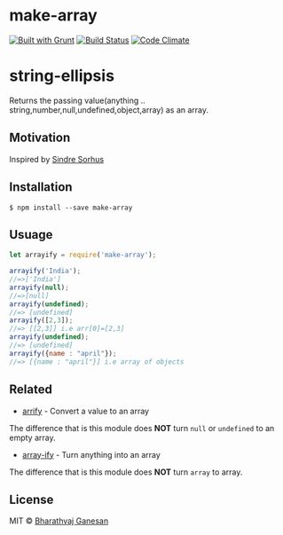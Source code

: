 # make-array  
[![Built with Grunt](https://cdn.gruntjs.com/builtwith.svg)](https://gruntjs.com/)
[![Build Status](https://travis-ci.org/bharathvaj1995/array-random-shuffle.svg?branch=master)](https://travis-ci.org/bharathvaj1995/make-array) 
[![Code Climate](https://codeclimate.com/github/codeclimate/codeclimate/badges/gpa.svg)](https://codeclimate.com/github/codeclimate/codeclimate)
 
# string-ellipsis     

Returns the passing value(anything .. string,number,null,undefined,object,array) as an array.

## Motivation

Inspired by [Sindre Sorhus](https://sindresorhus.com)

## Installation
```
$ npm install --save make-array
```
## Usuage
```javascript
let arrayify = require('make-array');

arrayify('India');
//=>['India']
arrayify(null);
//=>[null]
arrayify(undefined);
//=> [undefined]
arrayify([2,3]);
//=> [[2,3]] i.e arr[0]=[2,3]
arrayify(undefined);
//=> [undefined]
arrayify({name : "april"});
//=> [{name : "april"}] i.e array of objects
```

## Related
- [arrify](https://github.com/sindresorhus/arrify) - Convert a value to an array

The difference that is this module does **NOT** turn `null` or `undefined` to an empty array.

- [array-ify](https://github.com/stevemao/array-ify) - Turn anything into an array

The difference that is this module does **NOT** turn `array` to array.

## License

MIT © [Bharathvaj Ganesan](https://github.com/bharathvaj1995)